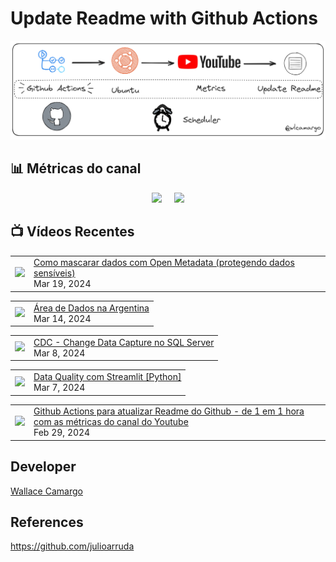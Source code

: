 # Update Readme with Github Actions

![Imagemi](./assets/architecture.png)


## 📊 Métricas do canal

<div style="display: flex; justify-content: center;">
  <div style="margin-right: 10px;">
    <a href="http://youtube.com/@wallacecamargo1043?sub_confirmation=1">
      <img src="https://img.shields.io/youtube/channel/subscribers/UCK0B4IoF57JoiVVVeEcN8-A" />
    </a>
  </div>

  <div style="margin-left: 10px;">
    <a href="http://youtube.com/@wallacecamargo1043?sub_confirmation=1">
      <img src="https://img.shields.io/youtube/channel/views/UCK0B4IoF57JoiVVVeEcN8-A" />
    </a>
  </div>
</div>


## 📺 Vídeos Recentes

<!-- YOUTUBE:START --><table><tr><td><a href="https://www.youtube.com/watch?v=1cvqmWLMMj4"><img width="140px" src="https://i.ytimg.com/vi/1cvqmWLMMj4/mqdefault.jpg"></a></td>
<td><a href="https://www.youtube.com/watch?v=1cvqmWLMMj4">Como mascarar dados com Open Metadata &lpar;protegendo dados sensíveis&rpar;</a><br/>Mar 19, 2024</td></tr></table>
<table><tr><td><a href="https://www.youtube.com/watch?v=OP4LWLdpIGs"><img width="140px" src="https://i.ytimg.com/vi/OP4LWLdpIGs/mqdefault.jpg"></a></td>
<td><a href="https://www.youtube.com/watch?v=OP4LWLdpIGs">Área de Dados na Argentina</a><br/>Mar 14, 2024</td></tr></table>
<table><tr><td><a href="https://www.youtube.com/watch?v=DO9nGq3nSAM"><img width="140px" src="https://i.ytimg.com/vi/DO9nGq3nSAM/mqdefault.jpg"></a></td>
<td><a href="https://www.youtube.com/watch?v=DO9nGq3nSAM">CDC - Change Data Capture no SQL Server</a><br/>Mar 8, 2024</td></tr></table>
<table><tr><td><a href="https://www.youtube.com/watch?v=qz7ddOM0Mqc"><img width="140px" src="https://i.ytimg.com/vi/qz7ddOM0Mqc/mqdefault.jpg"></a></td>
<td><a href="https://www.youtube.com/watch?v=qz7ddOM0Mqc">Data Quality com Streamlit [Python]</a><br/>Mar 7, 2024</td></tr></table>
<table><tr><td><a href="https://www.youtube.com/watch?v=VfeyeXuwu2o"><img width="140px" src="https://i.ytimg.com/vi/VfeyeXuwu2o/mqdefault.jpg"></a></td>
<td><a href="https://www.youtube.com/watch?v=VfeyeXuwu2o">Github Actions para atualizar Readme do Github - de 1 em 1 hora com as métricas do canal do Youtube</a><br/>Feb 29, 2024</td></tr></table>
<!-- YOUTUBE:END -->


## Developer

[Wallace Camargo](https://www.linkedin.com/in/wallace-camargo-35b615171/) 


## References

https://github.com/julioarruda








